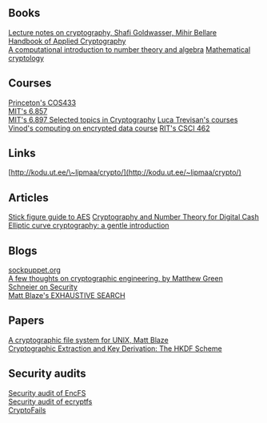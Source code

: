 Books
-----

[Lecture notes on cryptography, Shafi Goldwasser, Mihir Bellare](http://cseweb.ucsd.edu/users/mihir/papers/gb.html)  
[Handbook of Applied Cryptography](http://cacr.uwaterloo.ca/hac/)  
[A computational introduction to number theory and algebra](http://shoup.net/ntb/)
[Mathematical cryptology](http://math.tut.fi/~ruohonen/MC.pdf)

Courses
-------
[Princeton's COS433](http://www.cs.princeton.edu/courses/archive/fall07/cos433/)  
[MIT's 6.857](https://courses.csail.mit.edu/6.857/)  
[MIT's 6.897 Selected topics in Cryptography](http://courses.csail.mit.edu/6.897/spring04/materials.html)
[Luca Trevisan's courses](https://lucatrevisan.wordpress.com/lecture-notes/)
[Vinod's computing on encrypted data course](http://people.csail.mit.edu/vinodv/6892-Fall2013/)
[RIT's CSCI 462](http://www.cs.rit.edu/~ark/462/module08/notes.shtml)

Links
-----

[http://kodu.ut.ee/\~lipmaa/crypto/](http://kodu.ut.ee/~lipmaa/crypto/)  

Articles
--------
[Stick figure guide to AES](http://www.moserware.com/2009/09/stick-figure-guide-to-advanced.html)
[Cryptography and Number Theory for Digital Cash](https://groups.csail.mit.edu/mac/classes/6.805/articles/money/cryptnum.htm)
[Elliptic curve cryptography: a gentle introduction](http://andrea.corbellini.name/2015/05/17/elliptic-curve-cryptography-a-gentle-introduction/)

Blogs
-----

[sockpuppet.org](http://sockpuppet.org/blog/archives/)  
[A few thoughts on cryptographic engineering, by Matthew Green](http://blog.cryptographyengineering.com/)  
[Schneier on Security](https://www.schneier.com/)  
[Matt Blaze's EXHAUSTIVE SEARCH](http://www.crypto.com/blog)  

Papers
------

[A cryptographic file system for UNIX, Matt Blaze](cfs.pdf)  
[Cryptographic Extraction and Key Derivation: The HKDF Scheme](hkdf.pdf)  

Security audits
---------------

[Security audit of EncFS](http://sourceforge.net/p/encfs/mailman/message/31849549/)  
[Security audit of ecryptfs](https://defuse.ca/audits/ecryptfs.htm)  
[CryptoFails](http://www.cryptofails.com/archive)   
